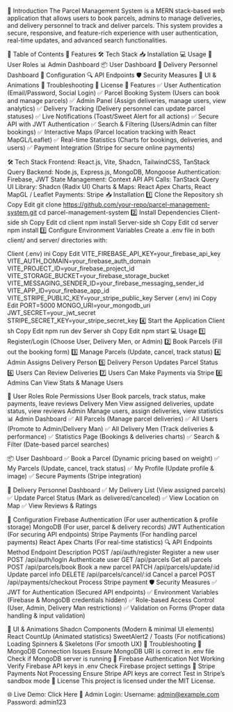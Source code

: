 📌 Introduction
The Parcel Management System is a MERN stack-based web application that allows users to book parcels, admins to manage deliveries, and delivery personnel to track and deliver parcels. This system provides a secure, responsive, and feature-rich experience with user authentication, real-time updates, and advanced search functionalities.

📑 Table of Contents
🚀 Features
🛠 Tech Stack
📥 Installation
💻 Usage
👥 User Roles
📊 Admin Dashboard
📦 User Dashboard
📍 Delivery Personnel Dashboard
🔧 Configuration
🔍 API Endpoints
🛡 Security Measures
🎨 UI & Animations
🐞 Troubleshooting
📜 License
🚀 Features
✅ User Authentication (Email/Password, Social Login)
✅ Parcel Booking System (Users can book and manage parcels)
✅ Admin Panel (Assign deliveries, manage users, view analytics)
✅ Delivery Tracking (Delivery personnel can update parcel statuses)
✅ Live Notifications (Toast/Sweet Alert for all actions)
✅ Secure API with JWT Authentication
✅ Search & Filtering (Users/Admin can filter bookings)
✅ Interactive Maps (Parcel location tracking with React MapGL/Leaflet)
✅ Real-time Statistics (Charts for bookings, deliveries, and users)
✅ Payment Integration (Stripe for secure online payments)

🛠 Tech Stack
Frontend: React.js, Vite, Shadcn, TailwindCSS, TanStack Query
Backend: Node.js, Express.js, MongoDB, Mongoose
Authentication: Firebase, JWT
State Management: Context API
API Calls: TanStack Query
UI Library: Shadcn (Radix UI)
Charts & Maps: React Apex Charts, React MapGL / Leaflet
Payments: Stripe
📥 Installation
1️⃣ Clone the Repository
sh
Copy
Edit
git clone https://github.com/your-repo/parcel-management-system.git
cd parcel-management-system
2️⃣ Install Dependencies
Client-side
sh
Copy
Edit
cd client
npm install
Server-side
sh
Copy
Edit
cd server
npm install
3️⃣ Configure Environment Variables
Create a .env file in both client/ and server/ directories with:

Client (.env)
ini
Copy
Edit
VITE_FIREBASE_API_KEY=your_firebase_api_key
VITE_AUTH_DOMAIN=your_firebase_auth_domain
VITE_PROJECT_ID=your_firebase_project_id
VITE_STORAGE_BUCKET=your_firebase_storage_bucket
VITE_MESSAGING_SENDER_ID=your_firebase_messaging_sender_id
VITE_APP_ID=your_firebase_app_id
VITE_STRIPE_PUBLIC_KEY=your_stripe_public_key
Server (.env)
ini
Copy
Edit
PORT=5000
MONGO_URI=your_mongodb_uri
JWT_SECRET=your_jwt_secret
STRIPE_SECRET_KEY=your_stripe_secret_key
4️⃣ Start the Application
Client
sh
Copy
Edit
npm run dev
Server
sh
Copy
Edit
npm start
💻 Usage
1️⃣ Register/Login (Choose User, Delivery Men, or Admin)
2️⃣ Book Parcels (Fill out the booking form)
3️⃣ Manage Parcels (Update, cancel, track status)
4️⃣ Admin Assigns Delivery Person
5️⃣ Delivery Person Updates Parcel Status
6️⃣ Users Can Review Deliveries
7️⃣ Users Can Make Payments via Stripe
8️⃣ Admins Can View Stats & Manage Users

👥 User Roles
Role	Permissions
User	Book parcels, track status, make payments, leave reviews
Delivery Men	View assigned deliveries, update status, view reviews
Admin	Manage users, assign deliveries, view statistics
📊 Admin Dashboard
✅ All Parcels (Manage parcel deliveries)
✅ All Users (Promote to Admin/Delivery Man)
✅ All Delivery Men (Track deliveries & performance)
✅ Statistics Page (Bookings & deliveries charts)
✅ Search & Filter (Date-based parcel searches)

📦 User Dashboard
✅ Book a Parcel (Dynamic pricing based on weight)
✅ My Parcels (Update, cancel, track status)
✅ My Profile (Update profile & image)
✅ Secure Payments (Stripe integration)

📍 Delivery Personnel Dashboard
✅ My Delivery List (View assigned parcels)
✅ Update Parcel Status (Mark as delivered/canceled)
✅ View Location on Map
✅ View Reviews & Ratings

🔧 Configuration
Firebase Authentication (For user authentication & profile storage)
MongoDB (For user, parcel & delivery records)
JWT Authentication (For securing API endpoints)
Stripe Payments (For handling parcel payments)
React Apex Charts (For real-time statistics)
🔍 API Endpoints
Method	Endpoint	Description
POST	/api/auth/register	Register a new user
POST	/api/auth/login	Authenticate user
GET	/api/parcels	Get all parcels
POST	/api/parcels/book	Book a new parcel
PATCH	/api/parcels/update/:id	Update parcel info
DELETE	/api/parcels/cancel/:id	Cancel a parcel
POST	/api/payments/checkout	Process Stripe payment
🛡 Security Measures
✅ JWT for Authentication (Secured API endpoints)
✅ Environment Variables (Firebase & MongoDB credentials hidden)
✅ Role-based Access Control (User, Admin, Delivery Man restrictions)
✅ Validation on Forms (Proper data handling & input validation)

🎨 UI & Animations
Shadcn Components (Modern & minimal UI elements)
React CountUp (Animated statistics)
SweetAlert2 / Toasts (For notifications)
Loading Spinners & Skeletons (For smooth UX)
🐞 Troubleshooting
🔴 MongoDB Connection Issues
Ensure MongoDB URI is correct in .env file
Check if MongoDB server is running
🔴 Firebase Authentication Not Working
Verify Firebase API keys in .env
Check Firebase project settings
🔴 Stripe Payments Not Processing
Ensure Stripe API keys are correct
Test in Stripe’s sandbox mode
📜 License
This project is licensed under the MIT License.

🌐 Live Demo: Click Here
👤 Admin Login:
Username: admin@example.com
Password: admin123


